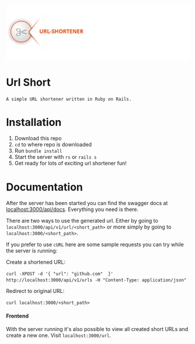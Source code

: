 ![From azobit.com](public/url-shortener-azobit.jpg)

# Url Short

`A simple URL shortener written in Ruby on Rails.`

# Installation

1. Download this repo
2. `cd` to where repo is downloaded
3. Run `bundle install`
4. Start the server with `rs` or `rails s`
5. Get ready for lots of exciting url shortener fun!

# Documentation

After the server has been started you can find the swagger docs at [localhost:3000/api/docs](localhost:3000/api/docs). Everything you need is there.

There are two ways to use the generated url. Either by going to `localhost:3000/api/v1/url/<short_path>` or more simply by going to `localhost:3000/<short_path>`.

If you prefer to use `cURL` here are some sample requests you can try while the server is running:

Create a shortened URL:

`curl -XPOST -d '{ "url": "github.com"  }' http://localhost:3000/api/v1/urls -H "Content-Type: application/json"`

Redirect to original URL:

`curl localhost:3000/<short_path>`

#### Frontend

With the server running it's also possible to view all created short URLs and create a new one. Visit `localhost:3000/url`.
